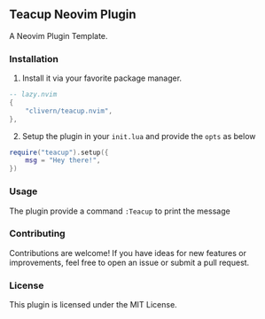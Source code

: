 ## Teacup Neovim Plugin

A Neovim Plugin Template.

### Installation

1. Install it via your favorite package manager.

```lua
-- lazy.nvim
{
    "clivern/teacup.nvim",
},
```

2. Setup the plugin in your `init.lua` and provide the `opts` as below

```lua
require("teacup").setup({
    msg = "Hey there!",
})
```

### Usage

The plugin provide a command `:Teacup` to print the message

### Contributing

Contributions are welcome! If you have ideas for new features or improvements, feel free to open an issue or submit a pull request.

### License

This plugin is licensed under the MIT License.

